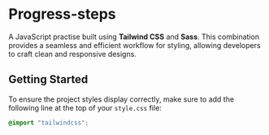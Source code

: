 # Progress-steps

A JavaScript practise built using **Tailwind CSS** and **Sass**. This combination provides a seamless and efficient workflow for styling, allowing developers to craft clean and responsive designs.

## Getting Started

To ensure the project styles display correctly, make sure to add the following line at the top of your `style.css` file:

```css
@import "tailwindcss";
```
